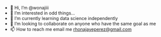 - 👋 Hi, I’m @wonajiii
- 👀 I’m interested in odd things...
- 🌱 I’m currently learning data science independently
- 💞️ I’m looking to collaborate on anyone who have the same goal as me
- 📫 How to reach me email me rhonajayeperez@gmail.com 

<!---
wonajiii/wonajiii is a ✨ special ✨ repository because its `README.md` (this file) appears on your GitHub profile.
You can click the Preview link to take a look at your changes.
--->
